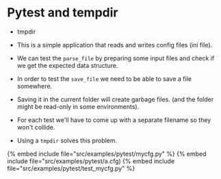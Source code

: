 # Pytest and tempdir

* tmpdir

* This is a simple application that reads and writes config files (ini file).
* We can test the `parse_file` by preparing some input files and check if we get the expected data structure.
* In order to test the `save_file` we need to be able to save a file somewhere.
* Saving it in the current folder will create garbage files. (and the folder might be read-only in some environments).
* For each test we'll have to come up with a separate filename so they won't collide.
* Using a `tmpdir` solves this problem.

{% embed include file="src/examples/pytest/mycfg.py" %}
{% embed include file="src/examples/pytest/a.cfg)
{% embed include file="src/examples/pytest/test_mycfg.py" %}



